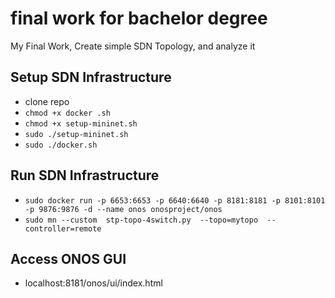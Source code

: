 # final work for bachelor degree
My Final Work,
Create simple SDN Topology, and analyze it

## Setup SDN Infrastructure
- clone repo
- ``` chmod +x docker .sh ```
- ``` chmod +x setup-mininet.sh ```
- ``` sudo ./setup-mininet.sh ```
- ``` sudo ./docker.sh ```

## Run SDN Infrastructure
- ``` sudo docker run -p 6653:6653 -p 6640:6640 -p 8181:8181 -p 8101:8101 -p 9876:9876 -d --name onos onosproject/onos ```
- ``` sudo mn --custom  stp-topo-4switch.py  --topo=mytopo  --controller=remote ```

## Access ONOS GUI
- localhost:8181/onos/ui/index.html
